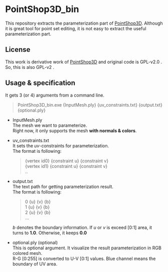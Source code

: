 # PointShop3D\_bin

This repository extracts the parameterization part of [PointShop3D]. Although it is great tool for point set editing, it is not easy to extract the useful parameterization part.

## License

This work is derivative work of [PointShop3D] and original code is GPL-v2.0 . So, this is also GPL-v2 .

[PointShop3D]:https://graphics.ethz.ch/pointshop3d/

## Usage & specification

It gets 3 (or 4) arguments from a command line.

> PointShop3D_bin.exe {InputMesh.ply} {uv_constraints.txt} {output.txt} {optional.ply}

- InputMesh.ply  
  The mesh we want to parameterize.  
  Right now, it only supports the mesh **with normals & colors**.  
- uv_constraints.txt  
  It sets the *uv*-constraints for parameterization.  
  The format is following:  
  > {vertex id0} {constraint u} {constraint v}  
  > {vertex id1} {constraint u} {constraint v}  
  > ..  
  
- output.txt  
  The text path for getting parameterization result.  
  The format is following:  
  > 0 {u} {v} {b}  
  > 1 {u} {v} {b}  
  > 2 {u} {v} {b}  
  > ...  
  
  *b* denotes the boundary information. If *u* or *v* is exceed [0:1] area, it turns to **1.0**. Otherwise, it keeps **0.0**  
- optional.ply (optional)  
  This is optional argument. It visualize the result parameterization in RGB colored mesh.  
  R-G [0:255] is converted to U-V [0:1] values. Blue channel means the boundary of UV area.  
